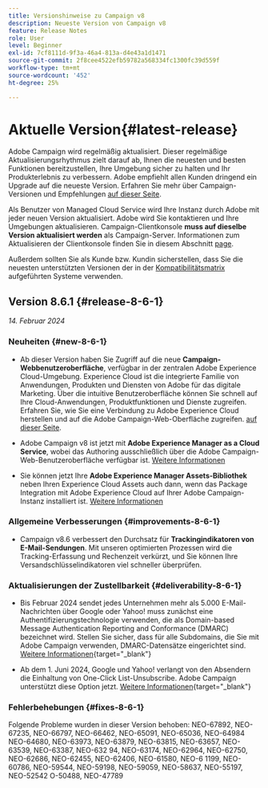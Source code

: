 ```yaml
---
title: Versionshinweise zu Campaign v8
description: Neueste Version von Campaign v8
feature: Release Notes
role: User
level: Beginner
exl-id: 7cf8111d-9f3a-46a4-813a-d4e43a1d1471
source-git-commit: 2f8cee4522efb59782a568334fc1300fc39d559f
workflow-type: tm+mt
source-wordcount: '452'
ht-degree: 25%

---
```


# Aktuelle Version{#latest-release}

Adobe Campaign wird regelmäßig aktualisiert. Dieser regelmäßige Aktualisierungsrhythmus zielt darauf ab, Ihnen die neuesten und besten Funktionen bereitzustellen, Ihre Umgebung sicher zu halten und Ihr Produkterlebnis zu verbessern. Adobe empfiehlt allen Kunden dringend ein Upgrade auf die neueste Version. Erfahren Sie mehr über Campaign-Versionen und Empfehlungen [auf dieser Seite](upgrades.md).

Als Benutzer von Managed Cloud Service wird Ihre Instanz durch Adobe mit jeder neuen Version aktualisiert. Adobe wird Sie kontaktieren und Ihre Umgebungen aktualisieren. Campaign-Clientkonsole **muss auf dieselbe Version aktualisiert werden** als Campaign-Server. Informationen zum Aktualisieren der Clientkonsole finden Sie in diesem Abschnitt [page](../start/connect.md#upgrade-ac-console).

Außerdem sollten Sie als Kunde bzw. Kundin sicherstellen, dass Sie die neuesten unterstützten Versionen der in der [Kompatibilitätsmatrix](compatibility-matrix.md) aufgeführten Systeme verwenden. 


## Version 8.6.1 {#release-8-6-1}

_14. Februar 2024_


### Neuheiten {#new-8-6-1}

* Ab dieser Version haben Sie Zugriff auf die neue **Campaign-Webbenutzeroberfläche**, verfügbar in der zentralen Adobe Experience Cloud-Umgebung. Experience Cloud ist die integrierte Familie von Anwendungen, Produkten und Diensten von Adobe für das digitale Marketing. Über die intuitive Benutzeroberfläche können Sie schnell auf Ihre Cloud-Anwendungen, Produktfunktionen und Dienste zugreifen. Erfahren Sie, wie Sie eine Verbindung zu Adobe Experience Cloud herstellen und auf die Adobe Campaign-Web-Oberfläche zugreifen. [auf dieser Seite](campaign-ui.md#ac-web-ui).


* Adobe Campaign v8 ist jetzt mit **Adobe Experience Manager as a Cloud Service**, wobei das Authoring ausschließlich über die Adobe Campaign-Web-Benutzeroberfläche verfügbar ist. [Weitere Informationen](../connect/ac-aem.md)

* Sie können jetzt Ihre **Adobe Experience Manager Assets-Bibliothek** neben Ihren Experience Cloud Assets auch dann, wenn das Package Integration mit Adobe Experience Cloud auf Ihrer Adobe Campaign-Instanz installiert ist. [Weitere Informationen](../connect/ac-aem.md#assets-library)

### Allgemeine Verbesserungen {#improvements-8-6-1}

* Campaign v8.6 verbessert den Durchsatz für **Trackingindikatoren von E-Mail-Sendungen**. Mit unseren optimierten Prozessen wird die Tracking-Erfassung und Rechenzeit verkürzt, und Sie können Ihre Versandschlüsselindikatoren viel schneller überprüfen.


### Aktualisierungen der Zustellbarkeit {#deliverability-8-6-1}

* Bis Februar 2024 sendet jedes Unternehmen mehr als 5.000 E-Mail-Nachrichten über Google oder Yahoo! muss zunächst eine Authentifizierungstechnologie verwenden, die als Domain-based Message Authentication Reporting and Conformance (DMARC) bezeichnet wird. Stellen Sie sicher, dass für alle Subdomains, die Sie mit Adobe Campaign verwenden, DMARC-Datensätze eingerichtet sind. [Weitere Informationen](https://experienceleague.adobe.com/docs/deliverability-learn/deliverability-best-practice-guide/additional-resources/technotes/implement-dmarc.html?lang=de){target="_blank"}

* Ab dem 1. Juni 2024, Google und Yahoo! verlangt von den Absendern die Einhaltung von One-Click List-Unsubscribe. Adobe Campaign unterstützt diese Option jetzt. [Weitere Informationen](https://experienceleague.adobe.com/docs/deliverability-learn/deliverability-best-practice-guide/additional-resources/campaign/acc-technical-recommendations.html#one-click-list-unsubscribe){target="_blank"}


### Fehlerbehebungen {#fixes-8-6-1}

Folgende Probleme wurden in dieser Version behoben: NEO-67892, NEO-67235, NEO-66797, NEO-66462, NEO-65091, NEO-65036, NEO-64984 NEO-64680, NEO-63973, NEO-63879, NEO-63815, NEO-63657, NEO-63539, NEO-63387, NEO-632 94, NEO-63174, NEO-62964, NEO-62750, NEO-62686, NEO-62455, NEO-62406, NEO-61580, NEO-6 1199, NEO-60786, NEO-59544, NEO-59198, NEO-59059, NEO-58637, NEO-55197, NEO-52542 O-50488, NEO-47789
